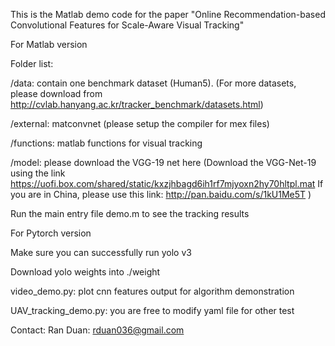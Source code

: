 This is the Matlab demo code for the paper "Online Recommendation-based Convolutional Features for Scale-Aware Visual Tracking"

For Matlab version

Folder list:

/data: contain one benchmark dataset (Human5). (For more datasets, please download from http://cvlab.hanyang.ac.kr/tracker_benchmark/datasets.html)

/external: matconvnet (please setup the compiler for mex files)

/functions: matlab functions for visual tracking

/model: please download the VGG-19 net here
(Download the VGG-Net-19 using the link https://uofi.box.com/shared/static/kxzjhbagd6ih1rf7mjyoxn2hy70hltpl.mat
If you are in China, please use this link: http://pan.baidu.com/s/1kU1Me5T )

Run the main entry file demo.m to see the tracking results


For Pytorch version

Make sure you can successfully run yolo v3

Download yolo weights into ./weight

video_demo.py: plot cnn features output for algorithm demonstration

UAV_tracking_demo.py: you are free to modify yaml file for other test

Contact:
Ran Duan: 	rduan036@gmail.com